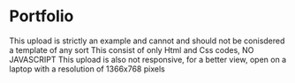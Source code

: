 # Portfolio
This upload is strictly an example and cannot and should not be conisdered a template of any sort
This consist of only Html and Css codes, NO JAVASCRIPT
This upload is also not responsive, for a better view, open on a laptop with a resolution of 1366x768 pixels
